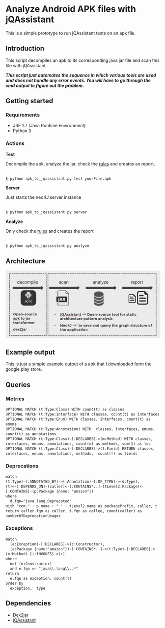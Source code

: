 # Analyze Android APK files with jQAssistant 

This is a simple prototype to run jQAssistant tests on an apk file. 


## Introduction
This script decompiles an apk to its corresponding java jar file and scan this file with jQAssistant. 

 ***This script just automates the sequence in which various tools are used and does not handle any error events. You will have to go through the cmd output to figure out the problem.***

## Getting started

### Requirements

* JRE 1.7 (Java Runtime Environment)
* Python 3


### Actions


**Test**

Decompile the apk, analyze the jar, check the [rules](./rules)  and creates an report.

```sh 

$ python apk_to_jqassistant.py test yourFile.apk

```

**Server**

Just starts the neo4J server instance 

```sh 

$ python apk_to_jqassistant.py server

```

**Analyze**

Only check the [rules](./rules) and creates the report 

```sh 

$ python apk_to_jqassistant.py analyze

```


## Architecture 

![Flow](./docs/architecture.png)

## Example output 

This is just a simple example output of a apk that I downloaded form the google play store. 

## Queries

### Metrics

```cypher
OPTIONAL MATCH (t:Type:Class) WITH count(t) as classes
OPTIONAL MATCH (t:Type:Interface) WITH classes, count(t) as interfaces
OPTIONAL MATCH (t:Type:Enum) WITH classes, interfaces, count(t) as enums
OPTIONAL MATCH (t:Type:Annotation) WITH  classes, interfaces, enums, count(t) as annotations
OPTIONAL MATCH (t:Type:Class)-[:DECLARES]->(m:Method) WITH classes, interfaces, enums, annotations, count(m) as methods, sum(1) as loc
OPTIONAL MATCH (t:Type:Class)-[:DECLARES]->(f:Field) RETURN classes, interfaces, enums, annotations, methods,  count(f) as fields

```


### Deprecations

```cypher
match
(t:Type)-[:ANNOTATED_BY]->(:Annotation)-[:OF_TYPE]->(d:Type),
(t)<-[:DEPENDS_ON]-(caller)<-[:CONTAINS*..]-(tLevel2:Package)<-[:CONTAINS]-(p:Package {name: "amazon"})
where
  d.fqn="java.lang.Deprecated"
with "com." + p.name + "." + tLevel2.name as packagePrefix, caller, t
return caller.fqn as caller, t.fqn as callee, count(caller) as numberOfDeprecationUsages

```


### Exceptions

```
match
  (e:Exception)-[:DECLARES]->(c:Constructor),
  (a:Package {name:"amazon"})-[:CONTAINS*..]->(t:Type)-[:DECLARES]->     (m:Method)-[i:INVOKES]->(c)
where
  not (m:Constructor)
  and e.fqn =~ "java\\.lang\\..*"
return
  e.fqn as exception, count(t)
order by
  exception,  type
```


## Dependencies

* [Dex2jar](http://code.google.com/p/dex2jar/)
* [jQAssistant](https://jqassistant.org/)

